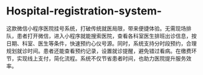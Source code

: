 # Hospital-registration-system-
这款微信小程序医院挂号系统，打破传统就医局限，带来便捷体验。无需现场排队，患者打开微信，进入小程序就能搜索医院，查看各科室医生排班出诊信息，按日期、科室、医生等条件，快速预约心仪号源。同时，系统支持分时段预约，合理规划就诊时间。患者还能查看预约记录，设置就诊提醒，避免错过看病。在缴费环节，实现线上支付，简化流程。系统不仅节省患者时间，也助力医院提升服务效率。 
